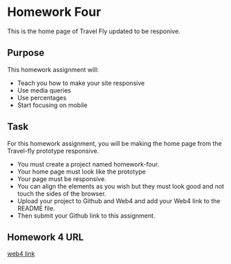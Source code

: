 # Homework Four

This is the home page of Travel Fly updated to be responive.

## Purpose

This homework assignment will:

* Teach you how to make your site responsive
* Use media queries
* Use percentages
* Start focusing on mobile

## Task

For this homework assignment, you will be making the home page from the Travel-fly prototype responsive.

* You must create a project named homework-four.
* Your home page must look like the prototype
* Your page must be responsive. 
* You can align the elements as you wish but they must look good and not touch the sides of the browser.
* Upload your project to Github and Web4 and add your Web4 link to the README file. 
* Then submit your Github link to this assignment. 

## Homework 4 URL

[web4 link](https://in-info-web4.informatics.iupui.edu/~jinipier/homework-four/)
